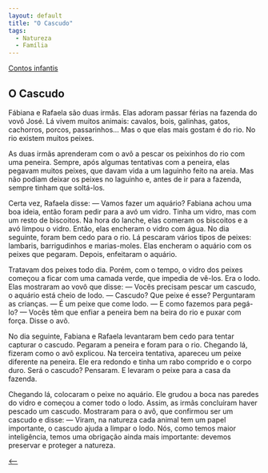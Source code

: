 ```yaml
---
layout: default
title: "O Cascudo"
tags:
  - Natureza
  - Família
--- 
```




[Contos infantis](./)

## O Cascudo

Fábiana e Rafaela são duas irmãs. Elas adoram passar férias na fazenda do vovô José. Lá  vivem muitos animais: cavalos, bois, galinhas, gatos, cachorros, porcos, passarinhos… Mas o que elas mais gostam é do rio. No rio existem muitos peixes.

As duas irmãs aprenderam com o avô a pescar os peixinhos do rio com uma peneira. Sempre, após algumas tentativas com a peneira, elas pegavam muitos peixes, que davam vida a um laguinho feito na areia. Mas não podiam deixar os peixes no laguinho e, antes de ir para a fazenda, sempre tinham que soltá-los.

Certa vez, Rafaela disse: — Vamos fazer um aquário? Fabiana achou uma boa ideia, então foram pedir para a avó um vidro. Tinha um vidro, mas com um resto de biscoitos. Na hora do lanche, elas comeram os biscoitos e a avó limpou o vidro. Então, elas encheram o vidro com água. No dia seguinte, foram bem cedo para o rio. Lá pescaram vários tipos de peixes: lambaris, barrigudinhos e marias-moles. Elas encheram o aquário com os peixes que pegaram. Depois, enfeitaram o aquário.

Tratavam dos peixes todo dia. Porém, com o tempo, o vidro dos peixes começou a ficar com uma camada verde, que impedia de vê-los. Era o lodo. Elas mostraram ao vovô que disse: — Vocês precisam pescar um cascudo, o aquário está cheio de lodo. — Cascudo? Que peixe é esse? Perguntaram as crianças. — É um peixe que come lodo. — E como fazemos para pegá-lo? — Vocês têm que enfiar a peneira bem na beira do rio e puxar com força. Disse o avô.

No dia seguinte, Fabiana e Rafaela levantaram bem cedo para tentar capturar o cascudo. Pegaram a peneira e foram para o rio. Chegando lá, fizeram como o avô explicou. Na terceira tentativa, apareceu um peixe diferente na peneira. Ele era redondo e tinha um rabo comprido e o corpo duro. Será o cascudo? Pensaram. E levaram o peixe para a casa da fazenda.

Chegando lá, colocaram o peixe no aquário. Ele grudou a boca nas paredes do vidro e começou a comer todo o lodo. Assim, as irmãs concluíram haver pescado um cascudo. Mostraram para o avô, que confirmou ser um cascudo e disse: — Viram, na natureza cada animal tem um papel importante, o cascudo ajuda a limpar o lodo. Nós, como temos maior inteligência, temos uma obrigação ainda mais importante: devemos preservar e proteger a natureza.

[<--](./)